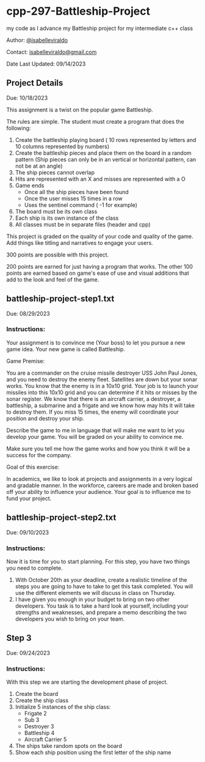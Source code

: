 # cpp-297-Battleship-Project
my code as I advance my Battleship project for my intermediate c++ class

Author: [@isabelleviraldo](https://github.com/isabelleviraldo)

Contact: isabelleviraldo@gmail.com

Date Last Updated: 09/14/2023

## Project Details
Due: 10/18/2023

This assignment is a twist on the popular game Battleship.

The rules are simple. The student must create a program that does the following:

1. Create the battleship playing board ( 10 rows represented by letters and 10 columns represented by numbers)
2. Create the battleship pieces and place them on the board in a random pattern (Ship pieces can only be in an vertical or horizontal pattern, can not be at an angle)
3. The ship pieces cannot overlap
4. Hits are represented with an X and misses are represented with a O
5. Game ends
   - Once all the ship pieces have been found
   - Once the user misses 15 times in a row
   - Uses the sentinel command ( -1 for example)
6. The board must be its own class
7. Each ship is its own instance of the class
8. All classes must be in separate files (header and cpp)

This project is graded on the quality of your code and quality of the game. Add things like titling and narratives to engage your users.

300 points are possible with this project.

200 points are earned for just having a program that works.
The other 100 points are earned based on game's ease of use and visual additions that add to the look and feel of the game.

## battleship-project-step1.txt
Due: 08/29/2023

### Instructions:

Your assignment is to convince me (Your boss) to let you pursue a new game idea. Your new game is called Battleship.

Game Premise:

You are a commander on the cruise missile destroyer USS John Paul Jones, and you need to destroy the enemy fleet. Satellites are down but your sonar works. You know that the enemy is in a 10x10 grid. Your job is to launch your missiles into this 10x10 grid and you can determine if it hits or misses by the sonar register. We know that there is an aircraft carrier, a destroyer, a battleship, a submarine and a frigate and we know how may hits it will take to destroy them. If you miss 15 times, the enemy will coordinate your position and destroy your ship.

Describe the game to me in language that will make me want to let you develop your game. You will be graded on your ability to convince me.

Make sure you tell me how the game works and how you think it will be a success for the company.

Goal of this exercise:

In academics, we like to look at projects and assignments in a very logical and gradable manner. In the workforce, careers are made and broken based off your ability to influence your audience. Your goal is to influence me to fund your project.


## battleship-project-step2.txt
Due: 09/10/2023

### Instructions:

Now it is time for you to start planning. For this step, you have two things you need to complete.

1. With October 20th as your deadline, create a realistic timeline of the steps you are going to have to take to get this task completed. You will use the different elements we will discuss in class on Thursday.
2. I have given you enough in your budget to bring on two other developers. You task is to take a hard look at yourself, including your strengths and weaknesses, and prepare a memo describing the two developers you wish to bring on your team.

## Step 3
Due: 09/24/2023

### Instructions:

With this step we are starting the development phase of project. 

1. Create the board
2. Create the ship class
3. Initialize 5 instances of the ship class:
   - Frigate 2
   - Sub 3
   - Destroyer 3
   - Battleship 4
   - Aircraft Carrier 5
4. The ships take random spots on the board
5. Show each ship position using the first letter of the ship name


